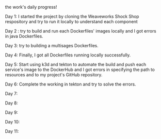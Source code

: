 the work's daily progress! 

Day 1:
I started the project by cloning the Weaveworks Shock Shop respository and try to run it locally to understand each component 

Day 2 :
try to build and run each Dockerfiles' images locally and I got errors in java Dockerfiles.

Day 3:
try to building a multisages Dockerfiles.

Day 4:
Finally, I got all Dockerfiles running locally successfully.

Day 5:
Start using k3d and tekton to automate the build and push each service's image to the DockerHub and I got errors in specifying the path to resources and to my project's GitHub repository.

Day 6:
Complete the working in tekton and try to solve the errors.

Day 7:

Day 8:

Day 9:

Day 10:

Day 11:



